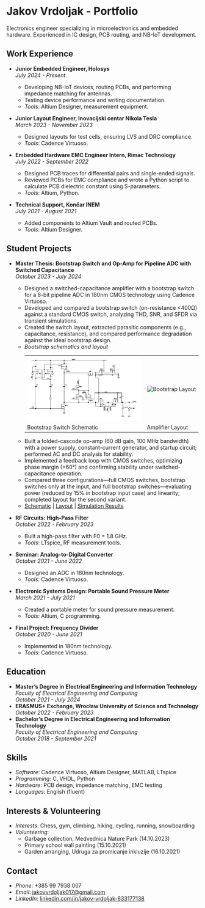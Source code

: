 # Jakov Vrdoljak - Portfolio
Electronics engineer specializing in microelectronics and embedded hardware. Experienced in IC design, PCB routing, and NB-IoT development.

## Work Experience
- **Junior Embedded Engineer, Holosys**  
  *July 2024 - Present*  
  - Developing NB-IoT devices, routing PCBs, and performing impedance matching for antennas.  
  - Testing device performance and writing documentation.  
  - *Tools*: Altium Designer, measurement equipment.

- **Junior Layout Engineer, Inovacijski centar Nikola Tesla**  
  *March 2023 - November 2023*  
  - Designed layouts for test cells, ensuring LVS and DRC compliance.  
  - *Tools*: Cadence Virtuoso.

- **Embedded Hardware EMC Engineer Intern, Rimac Technology**  
  *July 2022 - September 2022*  
  - Designed PCB traces for differential pairs and single-ended signals.  
  - Reviewed PCBs for EMC compliance and wrote a Python script to calculate PCB dielectric constant using S-parameters.  
  - *Tools*: Altium, Python.

- **Technical Support, Končar INEM**  
  *July 2021 - August 2021*  
  - Added components to Altium Vault and routed PCBs.  
  - *Tools*: Altium Designer.

## Student Projects
- **Master Thesis: Bootstrap Switch and Op-Amp for Pipeline ADC with Switched Capacitance**  
  *October 2023 - July 2024*  
  - Designed a switched-capacitance amplifier with a bootstrap switch for a 8-bit pipeline ADC in 180nm CMOS technology using Cadence Virtuoso.  
  - Developed and compared a bootstrap switch (on-resistance <400Ω) against a standard CMOS switch, analyzing THD, SNR, and SFDR via transient simulations.  
  - Created the switch layout, extracted parasitic components (e.g., capacitance, resistance), and compared performance degradation against the ideal bootstrap design.
  - *Bootstrap schematics and layout*
     <table>  
      <tr>  
        <td><img src="/Bootstrap_switch.png" alt="Bootstrap Switch Schematic" width="300"></td>  
        <td><img src="/amp_layout.png" alt="Bootstrap Layout" width="300"></td>  
      </tr>  
      <tr>  
        <td>Bootstrap Switch Schematic</td>  
        <td>Amplifier Layout</td>  
      </tr>  
    </table>
  - Built a folded-cascode op-amp (60 dB gain, 100 MHz bandwidth) with a power supply, constant-current generator, and startup circuit; performed AC and DC analysis for stability.  
  - Implemented a feedback loop with CMOS switches, optimizing phase margin (>60°) and confirming stability under switched-capacitance operation.  
  - Compared three configurations—full CMOS switches, bootstrap switches only at the input, and full bootstrap switches—evaluating power (reduced by 15% in bootstrap input case) and linearity; completed layout for the second variant.  
  - [Schematic](/bootstrap_switch_schematic.png) | [Layout](/Layout_Bts.png) | [Simulation Results](/thesis_sim.pdf)
- **RF Circuits: High-Pass Filter**  
  *October 2022 - February 2023*  
  - Built a high-pass filter with F0 = 1.8 GHz.  
  - *Tools*: LTspice, RF measurement tools.

- **Seminar: Analog-to-Digital Converter**  
  *October 2021 - June 2022*  
  - Designed an ADC in 180nm technology.  
  - *Tools*: Cadence Virtuoso.

- **Electronic Systems Design: Portable Sound Pressure Meter**  
  *March 2021 - July 2021*  
  - Created a portable meter for sound pressure measurement.  
  - *Tools*: Altium, C programming.

- **Final Project: Frequency Divider**  
  *October 2020 - June 2021*  
  - Implemented in 180nm technology.  
  - *Tools*: Cadence Virtuoso.

## Education
- **Master’s Degree in Electrical Engineering and Information Technology**  
  *Faculty of Electrical Engineering and Computing*  
  *October 2021 - July 2024*  
- **ERASMUS+ Exchange, Wrocław University of Science and Technology**  
  *October 2022 - February 2023*  
- **Bachelor’s Degree in Electrical Engineering and Information Technology**  
  *Faculty of Electrical Engineering and Computing*  
  *October 2018 - September 2021*

## Skills
- *Software*: Cadence Virtuoso, Altium Designer, MATLAB, LTspice  
- *Programming*: C, VHDL, Python  
- *Hardware*: PCB design, impedance matching, EMC testing  
- *Languages*: English (fluent)

## Interests & Volunteering
- *Interests*: Chess, gym, climbing, hiking, cycling, running, snowboarding  
- *Volunteering*:  
  - Garbage collection, Medvednica Nature Park (14.10.2023)  
  - Primary school wall painting (15.10.2021)  
  - Garden arranging, Udruga za promicanje inkluzije (16.10.2021)

## Contact
- *Phone*: +385 99 7938 007  
- *Email*: jakovvrdoljak017@gmail.com  
- *LinkedIn*: [linkedin.com/in/jakov-vrdoljak-633177138](https://linkedin.com/in/jakov-vrdoljak-633177138)
